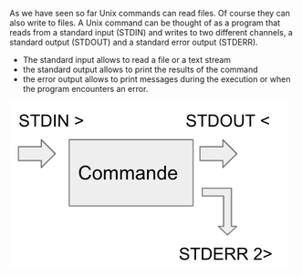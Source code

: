 As we have seen so far Unix commands can read files. Of course they can also write to files.
A Unix command can be thought of as a program that reads from a standard input (STDIN) and writes to two different channels, a standard output (STDOUT) and a standard error output (STDERR). 

- The standard input allows to read a file or a text stream
- the standard output allows to print the results of the command
- the error output allows to print messages during the execution or when the program encounters an error.
 
![command](assets/io-cmd.png)